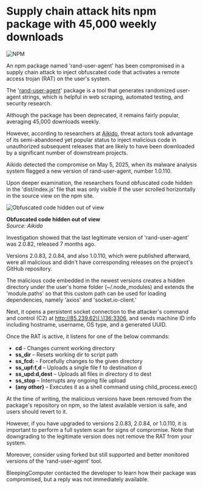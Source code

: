 # Supply chain attack hits npm package with 45,000 weekly downloads

![NPM](https://www.bleepstatic.com/content/hl-images/2025/05/08/npm.jpg)

An npm package named 'rand-user-agent' has been compromised in a supply chain attack to inject obfuscated code that activates a remote access trojan (RAT) on the user's system.

The '[rand-user-agent](https://www.npmjs.com/package/rand-user-agent)' package is a tool that generates randomized user-agent strings, which is helpful in web scraping, automated testing, and security research.

Although the package has been deprecated, it remains fairly popular, averaging 45,000 downloads weekly. 

However, according to researchers at [Aikido](https://www.aikido.dev/blog/catching-a-rat-remote-access-trojian-rand-user-agent-supply-chain-compromise), threat actors took advantage of its semi-abandoned yet popular status to inject malicious code in unauthorized subsequent releases that are likely to have been downloaded by a significant number of downstream projects.

Aikido detected the compromise on May 5, 2025, when its malware analysis system flagged a new version of rand-user-agent, number 1.0.110.

Upon deeper examination, the researchers found obfuscated code hidden in the 'dist/index.js' file that was only visible if the user scrolled horizontally in the source view on the npm site.

![Obfuscated code hidden out of view](https://www.bleepstatic.com/images/news/u/1220909/2025/May/hidden.jpg)

**Obfuscated code hidden out of view**  
_Source: Aikido_

Investigation showed that the last legitimate version of 'rand-user-agent' was 2.0.82, released 7 months ago.

Versions 2.0.83, 2.0.84, and also 1.0.110, which were published afterward, were all malicious and didn't have corresponding releases on the project's GitHub repository.

The malicious code embedded in the newest versions creates a hidden directory under the user's home folder (\~/.node\_modules) and extends the 'module.paths' so that this custom path can be used for loading dependencies, namely 'axios' and 'socket.io-client.'

Next, it opens a persistent socket connection to the attacker's command and control (C2) at http://85.239.62\[.\]36:3306, and sends machine ID info including hostname, username, OS type, and a generated UUID.

Once the RAT is active, it listens for one of the below commands:

* **cd <path>** \- Changes current working directory
* **ss\_dir** – Resets working dir to script path
* **ss\_fcd:<path>** \- Forcefully changes to the given directory
* **ss\_upf:f,d** – Uploads a single file f to destination d
* **ss\_upd:d,dest** – Uploads all files in directory d to dest
* **ss\_stop** – Interrupts any ongoing file upload
* **(any other)** – Executes it as a shell command using child\_process.exec()

At the time of writing, the malicious versions have been removed from the package's repository on npm, so the latest available version is safe, and users should revert to it.

However, if you have upgraded to versions 2.0.83, 2.0.84, or 1.0.110, it is important to perform a full system scan for signs of compromise. Note that downgrading to the legitimate version does not remove the RAT from your system.

Moreover, consider using forked but still supported and better monitored versions of the 'rand-user-agent' tool.

BleepingComputer contacted the developer to learn how their package was compromised, but a reply was not immediately available.